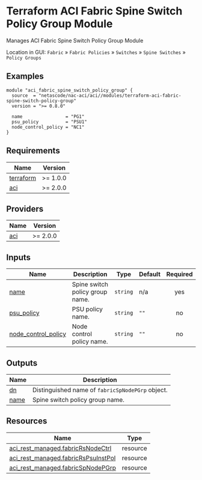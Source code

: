 <!-- BEGIN_TF_DOCS -->
# Terraform ACI Fabric Spine Switch Policy Group Module

Manages ACI Fabric Spine Switch Policy Group Module

Location in GUI:
`Fabric` » `Fabric Policies` » `Switches` » `Spine Switches` » `Policy Groups`

## Examples

```hcl
module "aci_fabric_spine_switch_policy_group" {
  source  = "netascode/nac-aci/aci//modules/terraform-aci-fabric-spine-switch-policy-group"
  version = ">= 0.8.0"

  name                = "PG1"
  psu_policy          = "PSU1"
  node_control_policy = "NC1"
}
```

## Requirements

| Name | Version |
|------|---------|
| <a name="requirement_terraform"></a> [terraform](#requirement\_terraform) | >= 1.0.0 |
| <a name="requirement_aci"></a> [aci](#requirement\_aci) | >= 2.0.0 |

## Providers

| Name | Version |
|------|---------|
| <a name="provider_aci"></a> [aci](#provider\_aci) | >= 2.0.0 |

## Inputs

| Name | Description | Type | Default | Required |
|------|-------------|------|---------|:--------:|
| <a name="input_name"></a> [name](#input\_name) | Spine switch policy group name. | `string` | n/a | yes |
| <a name="input_psu_policy"></a> [psu\_policy](#input\_psu\_policy) | PSU policy name. | `string` | `""` | no |
| <a name="input_node_control_policy"></a> [node\_control\_policy](#input\_node\_control\_policy) | Node control policy name. | `string` | `""` | no |

## Outputs

| Name | Description |
|------|-------------|
| <a name="output_dn"></a> [dn](#output\_dn) | Distinguished name of `fabricSpNodePGrp` object. |
| <a name="output_name"></a> [name](#output\_name) | Spine switch policy group name. |

## Resources

| Name | Type |
|------|------|
| [aci_rest_managed.fabricRsNodeCtrl](https://registry.terraform.io/providers/CiscoDevNet/aci/latest/docs/resources/rest_managed) | resource |
| [aci_rest_managed.fabricRsPsuInstPol](https://registry.terraform.io/providers/CiscoDevNet/aci/latest/docs/resources/rest_managed) | resource |
| [aci_rest_managed.fabricSpNodePGrp](https://registry.terraform.io/providers/CiscoDevNet/aci/latest/docs/resources/rest_managed) | resource |
<!-- END_TF_DOCS -->